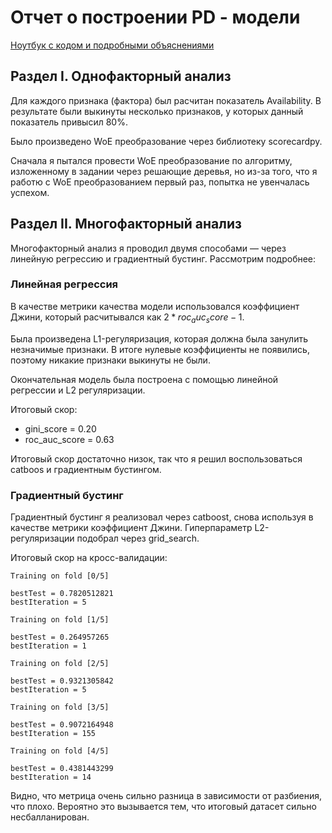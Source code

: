 # Отчет о построении PD - модели

[Ноутбук с кодом и подробными объяснениями](main.ipynb)

## Раздел I. Однофакторный анализ

Для каждого признака (фактора) был расчитан показатель Availability. В результате были выкинуты несколько признаков, у которых данный показатель привысил 80%.

Было произведено WoE преобразование через библиотеку scorecardpy.

Сначала я пытался провести WoE преобразование по алгоритму, изложенному в задании через решающие деревья, но из-за того, что я работю с WoE преобразованием первый раз, попытка не увенчалась успехом.

## Раздел II. Многофакторный анализ

Многофакторный анализ я проводил двумя способами — через линейную регрессию и градиентный бустинг. Рассмотрим подробнее:

### Линейная регрессия

В качестве метрики качества модели использовался коэффициент Джини, который расчитывался как $2 * roc_auc_score - 1$.

Была произведена L1-регуляризация, которая должна была занулить незначимые признаки. В итоге нулевые коэффициенты не появились, поэтому никакие признаки выкинуты не были.

Окончательная модель была построена с помощью линейной регрессии и L2 регуляризации.

Итоговый скор:
- gini_score = 0.20
- roc_auc_score = 0.63

Итоговый скор достаточно низок, так что я решил воспользоваться catboos и градиентным бустингом.

### Градиентный бустинг

Градиентный бустинг я реализовал через catboost, снова используя в качестве метрики коэффициент Джини. Гиперпараметр L2-регуляризации подобрал через grid_search.

Итоговый скор на кросс-валидации:

```
Training on fold [0/5]

bestTest = 0.7820512821
bestIteration = 5

Training on fold [1/5]

bestTest = 0.264957265
bestIteration = 1

Training on fold [2/5]

bestTest = 0.9321305842
bestIteration = 5

Training on fold [3/5]

bestTest = 0.9072164948
bestIteration = 155

Training on fold [4/5]

bestTest = 0.4381443299
bestIteration = 14
```

Видно, что метрица очень сильно разница в зависимости от разбиения, что плохо. Вероятно это вызывается тем, что итоговый датасет сильно несбалланирован.